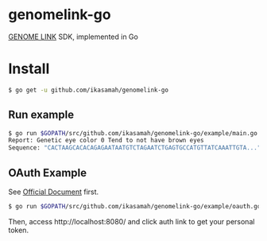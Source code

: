 # genomelink-go
[GENOME LINK](https://genomelink.io/developers) SDK, implemented in Go


# Install
```bash
$ go get -u github.com/ikasamah/genomelink-go
```

## Run example
```bash
$ go run $GOPATH/src/github.com/ikasamah/genomelink-go/example/main.go
Report: Genetic eye color 0 Tend to not have brown eyes
Sequence: "CACTAAGCACACAGAGAATAATGTCTAGAATCTGAGTGCCATGTTATCAAATTGTA..."
```

## OAuth Example
See [Official Document](https://genomelink.io/developers/docs/tutorial-oauth-example/) first.

```bash
$ go run $GOPATH/src/github.com/ikasamah/genomelink-go/example/oauth.go -client_id <CLIENT_ID> -client_secret <CLIENT_SECRET>
```

Then, access http://localhost:8080/ and click auth link to get your personal token.

